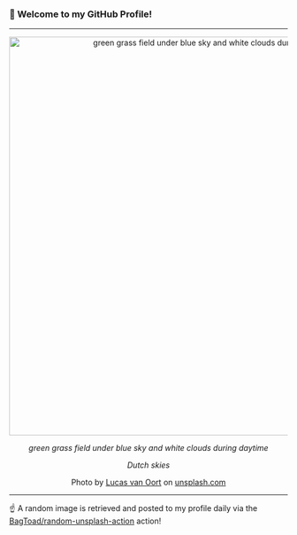 ### 👋 Welcome to my GitHub Profile!

----

<div align="center">
  <img width="720" src="https://images.unsplash.com/photo-1591462530084-ecb10a6aa8ce?crop=entropy&cs=tinysrgb&fit=max&fm=jpg&ixid=M3w1NTI0OTR8MHwxfHJhbmRvbXx8fHx8fHx8fDE3NTg2OTQ0Nzd8&ixlib=rb-4.1.0&q=80&w=1080" alt="green grass field under blue sky and white clouds during daytime">
  
  <em>green grass field under blue sky and white clouds during daytime</em>
  
  <em>Dutch skies</em>
  
  Photo by [Lucas van Oort](null) on [unsplash.com](https://unsplash.com/)
</div>

----

☝️ A random image is retrieved and posted to my profile daily via the [BagToad/random-unsplash-action](https://github.com/BagToad/random-unsplash-action) action!
